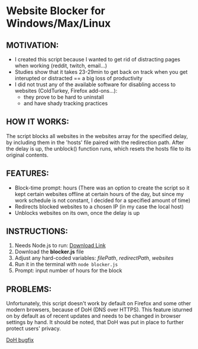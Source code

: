 # Website Blocker for Windows/Max/Linux

## MOTIVATION:
- I created this script because I wanted to get rid of distracting pages when working (reddit, twitch, email...)
- Studies show that it takes 23-29min to get back on track when you get interupted or distracted == a big loss of productivity
- I did not trust any of the available software for disabling access to websites (ColdTurkey, Firefox add-ons...): 
    * they prove to be hard to uninstall
    * and have shady tracking practices

## HOW IT WORKS:
The script blocks all websites in the websites array for the specified delay, by including them in the 'hosts' file paired with the redirection path. After the delay is up, the unblock() function runs, which resets the hosts file to its original contents.

## FEATURES:
- Block-time prompt: hours (There was an option to create the script so it kept certain websites offline at certain hours of the day, but since my work schedule is not constant, I decided for a specified amount of time)
- Redirects blocked websites to a chosen IP (in my case the local host)
- Unblocks websites on its own, once the delay is up

## INSTRUCTIONS:
1. Needs Node.js to run: [Download Link](https://nodejs.org/en/download/)
2. Download the **blocker.js** file
3. Adjust any hard-coded variables: *filePath*, *redirectPath*, *websites*
4. Run it in the terminal with `node blocker.js`
5. Prompt: input number of hours for the block

## PROBLEMS:
Unfortunately, this script doesn't work by default on Firefox and some other modern browsers, because of DoH (DNS over HTTPS). This feature isturned on by default as of recent updates and needs to be changed in browser settings by hand. It should be noted, that DoH was put in place to further protect users' privacy.

[DoH bugfix](https://stackoverflow.com/questions/37452361/why-is-my-hosts-file-entry-being-ignored-by-the-browser)